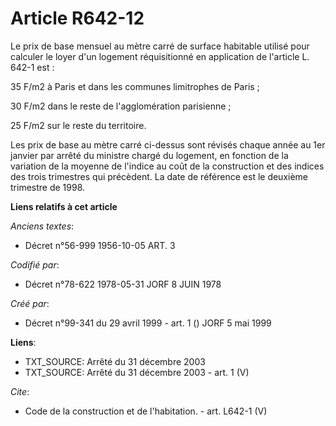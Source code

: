 # Article R642-12

Le prix de base mensuel au mètre carré de surface habitable utilisé pour calculer le loyer d'un logement réquisitionné en
application de l'article L. 642-1 est :

35 F/m2 à Paris et dans les communes limitrophes de Paris ;

30 F/m2 dans le reste de l'agglomération parisienne ;

25 F/m2 sur le reste du territoire.

Les prix de base au mètre carré ci-dessus sont révisés chaque année au 1er janvier par arrêté du ministre chargé du logement,
en fonction de la variation de la moyenne de l'indice au coût de la construction et des indices des trois trimestres qui
précèdent. La date de référence est le deuxième trimestre de 1998.

**Liens relatifs à cet article**

_Anciens textes_:

  - Décret n°56-999 1956-10-05 ART. 3

_Codifié par_:

  - Décret n°78-622 1978-05-31 JORF 8 JUIN 1978

_Créé par_:

  - Décret n°99-341 du 29 avril 1999 - art. 1 () JORF 5 mai 1999

**Liens**:

  - TXT_SOURCE: Arrêté du 31 décembre 2003
  - TXT_SOURCE: Arrêté du 31 décembre 2003 - art. 1 (V)

_Cite_:

  - Code de la construction et de l'habitation. - art. L642-1 (V)
